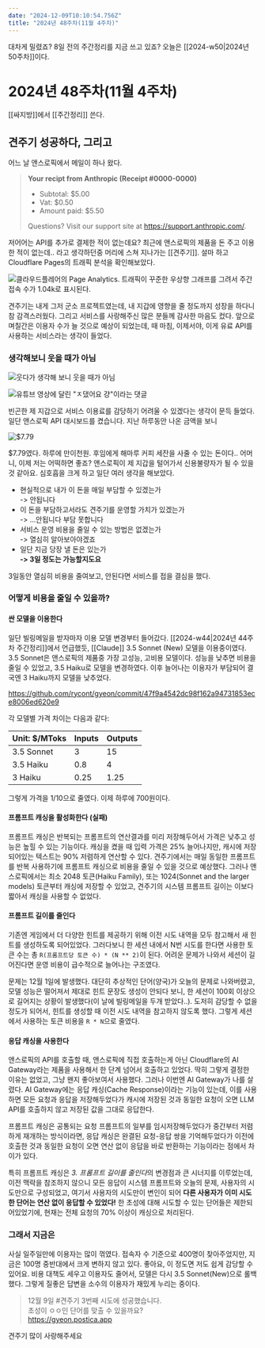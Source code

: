 ```yaml
---
date: "2024-12-09T10:10:54.756Z"
title: "2024년 48주차(11월 4주차)"
---
```


대차게 밀렸죠? 8일 전의 주간정리를 지금 쓰고 있죠? 오늘은 [[2024-w50|2024년 50주차]]이다.

# 2024년 48주차(11월 4주차)

[[싸지방]]에서 [[주간정리]] 쓴다.

## 견주기 성공하다, 그리고

어느 날 앤스로픽에서 메일이 하나 왔다.

> **Your recipt from Anthropic (Receipt #0000-0000)**   
> - Subtotal: $5.00
> - Vat: $0.50
> - Amount paid: $5.50   
> 
> Questions? Visit our support site at https://support.anthropic.com/.

저어어는 API를 추가로 결제한 적이 없는데요? 최근에 앤스로픽의 제품을 돈 주고 이용한 적이 없는데.. 라고 생각하던중 머리에 스쳐 지나가는 [[견주기]]. 설마 하고 Cloudflare Pages의 트래픽 분석을 확인해보았다.

![클라우드플레어의 Page Analytics. 트래픽이 꾸준한 우상향 그래프를 그려서 주간 접속 수가 1.04k로 표시된다.](/images/2024-w48/견주기_클라우드플레어.jpg)

견주기는 내게 그저 군소 프로젝트였는데, 내 지갑에 영향을 줄 정도까지 성장을 하다니 참 감격스러웠다. 그리고 서비스를 사랑해주신 많은 분들께 감사한 마음도 컸다. 앞으로 며칠간은 이용자 수가 늘 것으로 예상이 되었는데, 때 마침, 이제서야, 이게 유료 API를 사용하는 서비스라는 생각이 들었다. 

### 생각해보니 웃을 때가 아님

![웃다가 생각해 보니 웃을 때가 아님](/images/2024-w48/웃다가생각해보니.jpg)

![유튜브 영상에 달린 "ㅈ댔어요 걍"이라는 댓글](/images/2024-w48/ㅈ댔어여.jpg)

빈곤한 제 지갑으로 서비스 이용료를 감당하기 어려울 수 있겠다는 생각이 문득 들었다. 일단 앤스로픽 API 대시보드를 켰습니다. 지난 하루동안 나온 금액을 보니

![$7.79](/images/2024-w48/API비용_30일.jpg)

$7.79였다. 하루에 만이천원. 후임에게 해마루 커피 세잔을 사줄 수 있는 돈이다.. 어머니, 이제 저는 어떡하면 좋죠? 앤스로픽이 제 지갑을 털어가서 신용불량자가 될 수 있을 것 같아요. 심호흡을 크게 하고 일단 여러 생각을 해보았다.

- 현실적으로 내가 이 돈을 매일 부담할 수 있겠는가   
-> 안됩니다
- 이 돈을 부담하고서라도 견주기를 운영할 가치가 있겠는가   
-> ...안됩니다 부담 못합니다
- 서비스 운영 비용을 줄일 수 있는 방법은 없겠는가   
-> 열심히 알아보아야겠죠
- 일단 지금 당장 낼 돈은 있는가   
**-> 3일 정도는 가능할지도요**

3일동안 열심히 비용을 줄여보고, 안된다면 서비스를 접을 결심을 했다.

### 어떻게 비용을 줄일 수 있을까?

#### 싼 모델을 이용한다

일단 빌링메일을 받자마자 이용 모델 변경부터 들어갔다. [[2024-w44|2024년 44주차 주간정리]]에서 언급했듯, [[Claude]] 3.5 Sonnet (New) 모델을 이용중이였다. 3.5 Sonnet은 앤스로픽의 제품중 가장 고성능, 고비용 모델이다. 성능을 낮추면 비용을 줄일 수 있었고, 3.5 Haiku로 모델을 변경하였다. 이후 늘어나는 이용자가 부담되어 결국엔 3 Haiku까지 모델을 낮추었다.

https://github.com/rycont/gyeon/commit/47f9a4542dc98f162a94731853ece8006ed620e9

각 모델별 가격 차이는 다음과 같다:

| Unit: $/MToks | Inputs | Outputs |
|---------------|--------|---------|
| 3.5 Sonnet    | 3      | 15      |
| 3.5 Haiku     | 0.8    | 4       |
| 3 Haiku       | 0.25   | 1.25    |

그렇게 가격을 1/10으로 줄였다. 이제 하루에 700원이다.

#### 프롬프트 캐싱을 활성화한다 (실패)

프롬프트 캐싱은 반복되는 프롬프트의 연산결과를 미리 저장해두어서 가격은 낮추고 성능은 높힐 수 있는 기능이다. 캐싱을 켰을 때 입력 가격은 25% 늘어나지만, 캐시에 저장되어있는 텍스트는 90% 저렴하게 연산할 수 있다. 견주기에서는 매일 동일한 프롬프트를 반복 사용하기에 프롬프트 캐싱으로 비용을 줄일 수 있을 것으로 예상했다. 그러나 앤스로픽에서는 최소 2048 토큰(Haiku Family), 또는 1024(Sonnet and the larger models) 토큰부터 캐싱에 저장할 수 있었고, 견주기의 시스템 프롬프트 길이는 이보다 짧아서 캐싱을 사용할 수 없었다.

#### 프롬프트 길이를 줄인다

기존엔 게임에서 더 다양한 힌트를 제공하기 위해 이전 시도 내역을 모두 참고해서 새 힌트를 생성하도록 되어있었다. 그러다보니 한 세션 내에서 N번 시도를 한다면 사용한 토큰 수는 총 `R(프롬프트당 토큰 수) * (N ** 2)`이 된다. 어려운 문제가 나와서 세션이 길어진다면 운영 비용이 급수적으로 늘어나는 구조였다.

문제는 12월 1일에 발생했다. 대단히 추상적인 단어(양국)가 오늘의 문제로 나와버렸고, 모델 성능은 떨어져서 제대로 힌트 문장도 생성이 안되다 보니, 한 세션이 100회 이상으로 길어지는 상황이 발생했다(이 날에 빌링메일을 두개 받았다..). 도저히 감당할 수 없을 정도가 되어서, 힌트를 생성할 때 이전 시도 내역을 참고하지 않도록 했다. 그렇게 세션에서 사용하는 토큰 비용을 `R * N`으로 줄였다.

#### 응답 캐싱을 사용한다

앤스로픽의 API를 호출할 때, 앤스로픽에 직접 호출하는게 아닌 Cloudflare의 AI Gateway라는 제품을 사용해서 한 단계 넘어서 호출하고 있었다. 딱히 그렇게 결정한 이유는 없었고, 그냥 왠지 좋아보여서 사용했다. 그러나 이번엔 AI Gateway가 나를 살렸다. AI Gateway에는 응답 캐싱(Cache Response)이라는 기능이 있는데, 이를 사용하면 모든 요청과 응답을 저장해두었다가 캐시에 저장된 것과 동일한 요청이 오면 LLM API를 호출하지 않고 저장된 값을 그대로 응답한다.

프롬프트 캐싱은 공통되는 요청 프롬프트의 일부를 임시저장해두었다가 중간부터 저렴하게 재개하는 방식이라면, 응답 캐싱은 완결된 요청-응답 쌍을 기억해두었다가 이전에 호출한 것과 동일한 요청이 오면 연산 없이 응답을 바로 반환하는 기능이라는 점에서 차이가 있다.

특히 프롬프트 캐싱은 *3. 프롬프트 길이를 줄인다*의 변경점과 큰 시너지를 이루었는데, 이전 맥락을 참조하지 않으니 모든 응답이 시스템 프롬프트와 오늘의 문제, 사용자의 시도만으로 구성되었고, 여기서 사용자의 시도만이 변인이 되어 **다른 사용자가 이미 시도한 단어는 연산 없이 응답할 수 있었다!** 한 초성에 대해 시도할 수 있는 단어들은 제한되어있었기에, 현재는 전체 요청의 70% 이상이 캐싱으로 처리된다.

### 그래서 지금은

사실 일주일만에 이용자는 많이 꺾였다. 접속자 수 기준으로 400명이 찾아주었지만, 지금은 100명 중반대에서 크게 변하지 않고 있다. 좋아요, 이 정도면 저도 쉽게 감당할 수 있어요. 비용 대책도 세우고 이용자도 줄어서, 모델은 다시 3.5 Sonnet(New)으로 롤백했다. 그렇게 질좋은 답변을 소수의 이용자가 재밌게 누리는 중이다.

> 12월 9일 #견주기 3번째 시도에 성공했습니다.   
> 초성이 ㅇㅇ인 단어를 맞출 수 있을까요?   
> https://gyeon.postica.app

견주기 많이 사랑해주세요